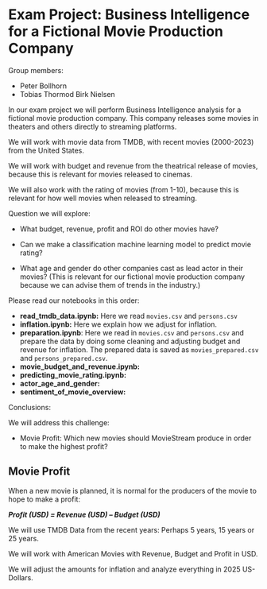 # Exam Project: Business Intelligence for a Fictional Movie Production Company

Group members:
- Peter Bollhorn
- Tobias Thormod Birk Nielsen

In our exam project we will perform Business Intelligence analysis for a fictional movie production company.
This company releases some movies in theaters and others directly to streaming platforms.



We will work with movie data from TMDB, with recent movies (2000-2023) from the United States.

We will work with budget and revenue from the theatrical release of movies, because this is relevant for movies released to cinemas.

We will also work with the rating of movies (from 1-10), because this is relevant for how well movies when released to streaming.


Question we will explore:
- What budget, revenue, profit and ROI do other movies have?
- Can we make a classification machine learning model to predict movie rating?



- What age and gender do other companies cast as lead actor in their movies? (This is relevant for our fictional movie production company because we can advise them of trends in the industry.)

Please read our notebooks in this order:
- **read_tmdb_data.ipynb:** Here we read `movies.csv` and `persons.csv`
- **inflation.ipynb:** Here we explain how we adjust for inflation.
- **preparation.ipynb**: Here we read in `movies.csv` and `persons.csv` and prepare the data by doing some cleaning and adjusting budget and revenue for inflation. The prepared data is saved as `movies_prepared.csv` and `persons_prepared.csv`.
- **movie_budget_and_revenue.ipynb:**
- **predicting_movie_rating.ipynb:**
- **actor_age_and_gender:**
- **sentiment_of_movie_overview:**


Conclusions:














We will address this challenge:
- Movie Profit: Which new movies should MovieStream produce in order to make the highest profit?


## Movie Profit

When a new movie is planned, it is normal for the producers of the movie to hope to make a profit:

**_Profit (USD) = Revenue (USD) – Budget (USD)_**

We will use TMDB Data from the recent years: Perhaps 5 years, 15 years or 25 years.

We will work with American Movies with Revenue, Budget and Profit in USD.

We will adjust the amounts for inflation and analyze everything in 2025 US-Dollars.
